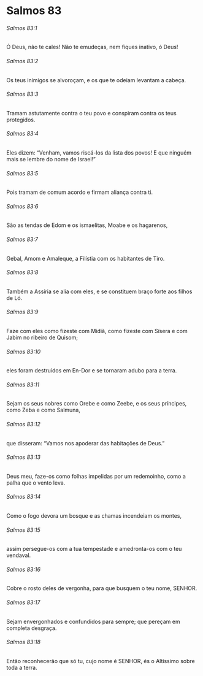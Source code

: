 # Salmos 83

###### Salmos 83:1

Ó Deus, não te cales! Não te emudeças, nem fiques inativo, ó Deus!

###### Salmos 83:2

Os teus inimigos se alvoroçam, e os que te odeiam levantam a cabeça.

###### Salmos 83:3

Tramam astutamente contra o teu povo e conspiram contra os teus protegidos.

###### Salmos 83:4

Eles dizem: “Venham, vamos riscá-los da lista dos povos! E que ninguém mais se lembre do nome de Israel!”

###### Salmos 83:5

Pois tramam de comum acordo e firmam aliança contra ti.

###### Salmos 83:6

São as tendas de Edom e os ismaelitas, Moabe e os hagarenos,

###### Salmos 83:7

Gebal, Amom e Amaleque, a Filístia com os habitantes de Tiro.

###### Salmos 83:8

Também a Assíria se alia com eles, e se constituem braço forte aos filhos de Ló.

###### Salmos 83:9

Faze com eles como fizeste com Midiã, como fizeste com Sísera e com Jabim no ribeiro de Quisom;

###### Salmos 83:10

eles foram destruídos em En-Dor e se tornaram adubo para a terra.

###### Salmos 83:11

Sejam os seus nobres como Orebe e como Zeebe, e os seus príncipes, como Zeba e como Salmuna,

###### Salmos 83:12

que disseram: “Vamos nos apoderar das habitações de Deus.”

###### Salmos 83:13

Deus meu, faze-os como folhas impelidas por um redemoinho, como a palha que o vento leva.

###### Salmos 83:14

Como o fogo devora um bosque e as chamas incendeiam os montes,

###### Salmos 83:15

assim persegue-os com a tua tempestade e amedronta-os com o teu vendaval.

###### Salmos 83:16

Cobre o rosto deles de vergonha, para que busquem o teu nome, SENHOR.

###### Salmos 83:17

Sejam envergonhados e confundidos para sempre; que pereçam em completa desgraça.

###### Salmos 83:18

Então reconhecerão que só tu, cujo nome é SENHOR, és o Altíssimo sobre toda a terra.

